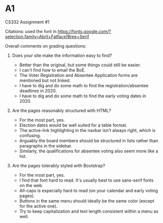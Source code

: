 # A1
CS332 Assignment #1

Citations:
used the font in https://fonts.google.com/?selection.family=Abril+Fatface|Bree+Serif

Overall comments on grading questions:

1) Does your site make the information easy to find?
    - Better than the original, but some things could still be easier.
    - I can't find how to email the BoE.
    - The Voter Registration and Absentee Application forms are mentioned but not linked.
    - I have to dig and do some math to find the registration/absentee deadlines in 2020.
    - I have to dig and do some math to find the early voting dates in 2020.

2) Are the pages reasonably structured with HTML?
    - For the most part, yes.
    - Election dates would be well suited for a table format.
    - The active-link highlighting in the navbar isn't always right, which is confusing.
    - Arguably the board members should be structured in lists rather than paragraphs in the sidebar.
    - Similarly, the qualifications for absentee voting also seem more like a list.

3) Are the pages tolerably styled with Bootstrap?
    - For the most part, yes.
    - I find that font hard to read. It's usually best to use sans-serif fonts on the web.
    - All-caps is especially hard to read (on your calendar and early voting pages).
    - Buttons in the same menu should ideally be the same color (except for the active one).
    - Try to keep capitalization and text length consistent within a menu as well.
